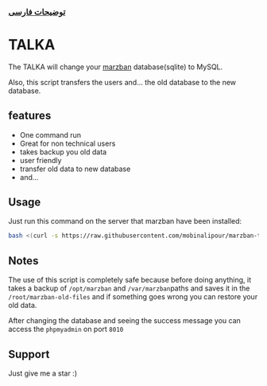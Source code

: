 ### [توضیحات فارسی ](https://github.com/mobinalipour/marzban-to-mysql/blob/main/README-FA.md)
# TALKA

The TALKA will change your [marzban](https://github.com/Gozargah/Marzban) database(sqlite) to MySQL.

Also, this script transfers the users and... the old database to the new database.


## features

- One command run
- Great for non technical users
- takes backup you old data
- user friendly
- transfer old data to new database
- and...


## Usage

Just run this command on the server that marzban have been installed:

```bash
bash <(curl -s https://raw.githubusercontent.com/mobinalipour/marzban-to-mysql/main/marzban-to-mysql.sh)
```
    
## Notes

The use of this script is completely safe because before doing anything, it takes a backup of `/opt/marzban` and `/var/marzban`paths and saves it in the `/root/marzban-old-files` and if something goes wrong you can restore your old data.

After changing the database and seeing the success message you can access the `phpmyadmin` on port `8010` 
## Support

Just give me a star :)
